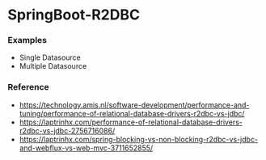 # SpringBoot-R2DBC

### Examples

- Single Datasource
- Multiple Datasource

### Reference

- https://technology.amis.nl/software-development/performance-and-tuning/performance-of-relational-database-drivers-r2dbc-vs-jdbc/
- https://laptrinhx.com/performance-of-relational-database-drivers-r2dbc-vs-jdbc-2756716086/
- https://laptrinhx.com/spring-blocking-vs-non-blocking-r2dbc-vs-jdbc-and-webflux-vs-web-mvc-3711652855/
